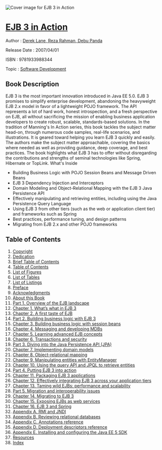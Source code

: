 ![Cover image for EJB 3 in Action](https://imgdetail.ebookreading.net/cover/cover/software_development/EB9781933988344.jpg)

[EJB 3 in Action](https://ebookreading.net/view/book/EJB+3+in+Action-EB9781933988344_1.html "EJB 3 in Action")
====================================================================================================================

Author : [Derek Lane](https://ebookreading.net/search/author/Derek+Lane),[ Reza Rahman](https://ebookreading.net/search/author/+Reza+Rahman),[ Debu Panda](https://ebookreading.net/search/author/+Debu+Panda)

Release Date : 2007/04/01

ISBN : 9781933988344

Topic : [Software Development](https://ebookreading.net/search/category/software-development)

Book Description
-----------------

EJB 3 is the most important innovation introduced in Java EE 5.0. EJB 3 promises to simplify enterprise development, abandoning the heavyweight EJB 2.x model in favor of a lightweight POJO framework. The API represents a lot of hard work, honest introspection, and a fresh perspective on EJB, all without sacrificing the mission of enabling business application developers to create robust, scalable, standards-based solutions. 
In the tradition of Manning's In Action series, this book tackles the subject matter head-on, through numerous code samples, real-life scenarios, and illustrations. It is geared toward helping you learn EJB 3 quickly and easily. The authors make the subject matter approachable, covering the basics where needed as well as providing guidance, deep coverage, and best practices. The book highlights what EJB 3 has to offer without disregarding the contributions and strengths of seminal technologies like Spring, Hibernate or TopLink.
What's Inside
* Building Business Logic with POJO Session Beans and Message Driven Beans
* EJB 3 Dependency Injection and Interceptors
* Domain Modeling and Object-Relational Mapping with the EJB 3 Java Persistence API
* Effectively manipulating and retrieving entities, including using the Java Persistence Query Language
* Using EJB 3 from other tiers (such as the web or application client tier) and frameworks such as Spring
* Best practices, performance tuning, and design patterns
* Migrating from EJB 2.x and other POJO frameworks
              
Table of Contents
-----------------

1. [Copyright](https://ebookreading.net/view/book/EJB+3+in+Action-EB9781933988344_3.html)
1. [Dedication](https://ebookreading.net/view/book/EJB+3+in+Action-EB9781933988344_4.html)
1. [Brief Table of Contents](https://ebookreading.net/view/book/EJB+3+in+Action-EB9781933988344_5.html)
1. [Table of Contents](https://ebookreading.net/view/book/EJB+3+in+Action-EB9781933988344_6.html)
1. [List of Figures](https://ebookreading.net/view/book/EJB+3+in+Action-EB9781933988344_7.html)
1. [List of Tables](https://ebookreading.net/view/book/EJB+3+in+Action-EB9781933988344_8.html)
1. [List of Listings](https://ebookreading.net/view/book/EJB+3+in+Action-EB9781933988344_9.html)
1. [Preface](https://ebookreading.net/view/book/EJB+3+in+Action-EB9781933988344_10.html)
1. [Acknowledgments](https://ebookreading.net/view/book/EJB+3+in+Action-EB9781933988344_11.html)
1. [About this Book](https://ebookreading.net/view/book/EJB+3+in+Action-EB9781933988344_12.html)
1. [Part 1. Overview of the EJB landscape](https://ebookreading.net/view/book/EJB+3+in+Action-EB9781933988344_13.html)
1. [Chapter 1. What’s what in EJB 3](https://ebookreading.net/view/book/EJB+3+in+Action-EB9781933988344_14.html)
1. [Chapter 2. A first taste of EJB](https://ebookreading.net/view/book/EJB+3+in+Action-EB9781933988344_15.html)
1. [Part 2. Building business logic with EJB 3](https://ebookreading.net/view/book/EJB+3+in+Action-EB9781933988344_16.html)
1. [Chapter 3. Building business logic with session beans](https://ebookreading.net/view/book/EJB+3+in+Action-EB9781933988344_17.html)
1. [Chapter 4. Messaging and developing MDBs](https://ebookreading.net/view/book/EJB+3+in+Action-EB9781933988344_18.html)
1. [Chapter 5. Learning advanced EJB concepts](https://ebookreading.net/view/book/EJB+3+in+Action-EB9781933988344_19.html)
1. [Chapter 6. Transactions and security](https://ebookreading.net/view/book/EJB+3+in+Action-EB9781933988344_20.html)
1. [Part 3. Diving into the Java Persistence API (JPA)](https://ebookreading.net/view/book/EJB+3+in+Action-EB9781933988344_21.html)
1. [Chapter 7. Implementing domain models](https://ebookreading.net/view/book/EJB+3+in+Action-EB9781933988344_22.html)
1. [Chapter 8. Object-relational mapping](https://ebookreading.net/view/book/EJB+3+in+Action-EB9781933988344_23.html)
1. [Chapter 9. Manipulating entities with EntityManager](https://ebookreading.net/view/book/EJB+3+in+Action-EB9781933988344_24.html)
1. [Chapter 10. Using the query API and JPQL to retrieve entities](https://ebookreading.net/view/book/EJB+3+in+Action-EB9781933988344_25.html)
1. [Part 4. Putting EJB 3 into action](https://ebookreading.net/view/book/EJB+3+in+Action-EB9781933988344_26.html)
1. [Chapter 11. Packaging EJB 3 applications](https://ebookreading.net/view/book/EJB+3+in+Action-EB9781933988344_27.html)
1. [Chapter 12. Effectively integrating EJB 3 across your application tiers](https://ebookreading.net/view/book/EJB+3+in+Action-EB9781933988344_28.html)
1. [Chapter 13. Taming wild EJBs: performance and scalability](https://ebookreading.net/view/book/EJB+3+in+Action-EB9781933988344_29.html)
1. [Part 5. Migration and interoperability issues](https://ebookreading.net/view/book/EJB+3+in+Action-EB9781933988344_30.html)
1. [Chapter 14. Migrating to EJB 3](https://ebookreading.net/view/book/EJB+3+in+Action-EB9781933988344_31.html)
1. [Chapter 15. Exposing EJBs as web services](https://ebookreading.net/view/book/EJB+3+in+Action-EB9781933988344_32.html)
1. [Chapter 16. EJB 3 and Spring](https://ebookreading.net/view/book/EJB+3+in+Action-EB9781933988344_33.html)
1. [Appendix A. RMI and JNDI](https://ebookreading.net/view/book/EJB+3+in+Action-EB9781933988344_34.html)
1. [Appendix B. Reviewing relational databases](https://ebookreading.net/view/book/EJB+3+in+Action-EB9781933988344_35.html)
1. [Appendix C. Annotations reference](https://ebookreading.net/view/book/EJB+3+in+Action-EB9781933988344_36.html)
1. [Appendix D. Deployment descriptors reference](https://ebookreading.net/view/book/EJB+3+in+Action-EB9781933988344_37.html)
1. [Appendix E. Installing and configuring the Java EE 5 SDK](https://ebookreading.net/view/book/EJB+3+in+Action-EB9781933988344_38.html)
1. [Resources](https://ebookreading.net/view/book/EJB+3+in+Action-EB9781933988344_39.html)
1. [Index](https://ebookreading.net/view/book/EJB+3+in+Action-EB9781933988344_40.html)
